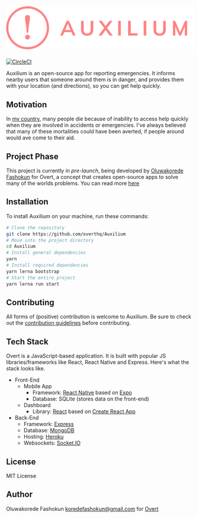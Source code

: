 # [![Auxilium](assets/AuxiliumLogo.png)](https://overt.dev)

[![CircleCI](https://circleci.com/gh/overthq/Auxilium.svg?style=svg)](https://circleci.com/gh/overthq/Auxilium)

Auxilium is an open-source app for reporting emergencies. It informs nearby users that someone around them is in danger, and provides them with your location (and directions), so you can get help quickly.

## Motivation

In [my country](https://en.wikipedia.org/wiki/Nigeria), many people die because of inability to access help quickly when they are involved in accidents or emergencies. I've always believed that many of these mortalities could have been averted, if people around would ave come to their aid.

## Project Phase

This project is currently in _pre-launch_, being developed by [Oluwakorede Fashokun](https://github/com/korede360) for Overt, a concept that creates open-source apps to solve many of the worlds problems. You can read more [here](https://overt.dev)

## Installation

To install Auxilium on your machine, run these commands:

```sh
# Clone the repository
git clone https://github.com/overthq/Auxilium
# Move into the project directory
cd Auxilium
# Install general dependencies
yarn
# Install required dependencies
yarn lerna bootstrap
# Start the entire project
yarn lerna run start
```

## Contributing

All forms of (positive) contribution is welcome to Auxilium. Be sure to check out the [contribution guidelines](.github/CONTRIBUTING.md) before contributing.

## Tech Stack

Overt is a JavaScript-based application. It is built with popular JS libraries/frameworks like React, React Native and Express. Here's what the stack looks like.

- Front-End
  - Mobile App
    - Framework: [React Native](https://facebook.github.io/react-native) based on [Expo](https://expo.io)
    - Database: SQLite (stores data on the front-end)
  - Dashboard
    - Library: [React](https://facebook.github.io/react) based on [Create React App](https://facebook.github.io/create-react-app)
- Back-End
  - Framework: [Express](https://expressjs.com)
  - Database: [MongoDB](https://mongodb.com)
  - Hosting: [Heroku](https://heroku.com)
  - Websockets: [Socket.IO](https://socket.io)

## License

MIT License

## Author

Oluwakorede Fashokun <koredefashokun@gmail.com> for [Overt](https://overt.dev)
